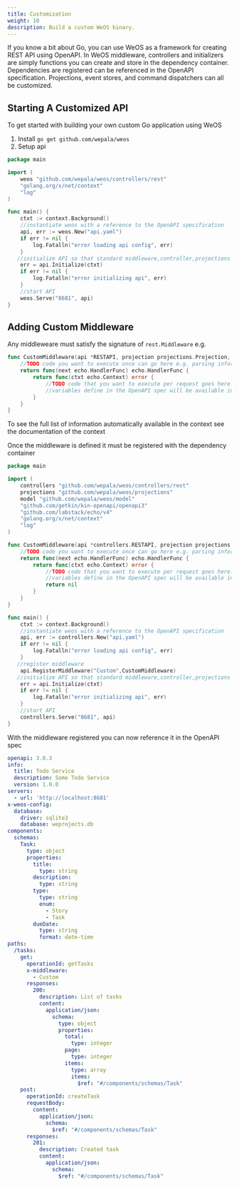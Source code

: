 ```yaml
---
title: Customization
weight: 10
description: Build a custom WeOS binary.
---
```


If you know a bit about Go, you can use WeOS as a framework for creating REST API using OpenAPI. In WeOS middleware, controllers and initializers are simply functions you can create and store in the dependency container. Dependencies are registered can be referenced in the OpenAPI specification. Projections, event stores, and command dispatchers can all be customized.

## Starting A Customized API

To get started with building your own custom Go application using WeOS

1. Install `go get github.com/wepala/weos`
2. Setup api
```go
package main

import (
	weos "github.com/wepala/weos/controllers/rest"
	"golang.org/x/net/context"
	"log"
)

func main() {
	ctxt := context.Background()
	//instantiate weos with a reference to the OpenAPI specification
	api, err := weos.New("api.yaml")
	if err != nil {
		log.Fatalln("error loading api config", err)
	}
   //initialize API so that standard middleware,controller,projections etc are registered
	err = api.Initialize(ctxt)
	if err != nil {
		log.Fatalln("error initializing api", err)
	}
	//start API 
	weos.Serve("8681", api)
}

```

## Adding Custom Middleware

Any middleweare must satisfy the signature of `rest.Middleware` e.g.

```go 
func CustomMiddleware(api *RESTAPI, projection projections.Projection, commandDispatcher model.CommandDispatcher, eventSource model.EventRepository, entityFactory model.EntityFactory, path *openapi3.PathItem, operation *openapi3.Operation) echo.MiddlewareFunc {
	//TODO code you want to execute once can go here e.g. parsing information from OpenAPI spec
	return func(next echo.HandlerFunc) echo.HandlerFunc {
		return func(ctxt echo.Context) error {
			//TODO code that you want to execute per request goes here. 
			//variables define in the OpenAPI spec will be available in the request context ctxt.Request().Context()
		}
	}
}
```

To see the full list of information automatically available in the context see the documentation of the context

Once the middleware is defined it must be registered with the dependency container

```go
package main

import (
	controllers "github.com/wepala/weos/controllers/rest"
	projections "github.com/wepala/weos/projections"
	model "github.com/wepala/weos/model"
	"github.com/getkin/kin-openapi/openapi3"
	"github.com/labstack/echo/v4"
	"golang.org/x/net/context"
	"log"
)

func CustomMiddleware(api *controllers.RESTAPI, projection projections.Projection, commandDispatcher model.CommandDispatcher, eventSource model.EventRepository, entityFactory model.EntityFactory, path *openapi3.PathItem, operation *openapi3.Operation) echo.MiddlewareFunc {
	//TODO code you want to execute once can go here e.g. parsing information from OpenAPI spec
	return func(next echo.HandlerFunc) echo.HandlerFunc {
		return func(ctxt echo.Context) error {
			//TODO code that you want to execute per request goes here. 
			//variables define in the OpenAPI spec will be available in the request context ctxt.Request().Context()
			return nil
		}
	}
}

func main() {
	ctxt := context.Background()
	//instantiate weos with a reference to the OpenAPI specification
	api, err := controllers.New("api.yaml")
	if err != nil {
		log.Fatalln("error loading api config", err)
	}
   //register middleware
	api.RegisterMiddleware("Custom",CustomMiddleware)
   //initialize API so that standard middleware,controller,projections etc are registered
	err = api.Initialize(ctxt)
	if err != nil {
		log.Fatalln("error initializing api", err)
	}
	//start API 
	controllers.Serve("8681", api)
}

```

With the middleware registered you can now reference it in the OpenAPI spec

```yaml
openapi: 3.0.3
info:
  title: Todo Service
  description: Some Todo Service
  version: 1.0.0
servers:
  - url: 'http://localhost:8681'
x-weos-config:
  database:
    driver: sqlite3
    database: weprojects.db
components:
  schemas:
    Task:
      type: object
      properties:
        title:
          type: string
        description:
          type: string
        type:
          type: string
          enum:
            - Story
            - Task
        dueDate:
          type: string
          format: date-time
paths:
  /tasks:
    get:
      operationId: getTasks
      x-middleware:
        - Custom
      responses:
        200:
          description: List of tasks
          content:
            application/json:
              schema:
                type: object
                properties:
                  total:
                    type: integer
                  page:
                    type: integer
                  items:
                    type: array
                    items:
                      $ref: "#/components/schemas/Task"
    post:
      operationId: createTask
      requestBody:
        content:
          application/json:
            schema:
              $ref: "#/components/schemas/Task"
      responses:
        201:
          description: Created task
          content:
            application/json:
              schema:
                $ref: "#/components/schemas/Task"
```
